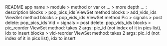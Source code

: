 README
app name > module > method or var or ... > more depth ... : description
blocks > pop_pics_ids ViewSet method
blocks > add_vids_ids ViewSet method
blocks > pop_vids_ids ViewSet method
Pic > signals > post delete: pop_pics_ids 
Vid > signals > post delete: pop_vids_ids
blocks > pic_reorder ViewSet method: takes 2 args: pic_id (not index of it in pics list), idx to insert
blocks > vid-reorder ViewSet method: takes 2 args: pic_id (not index of it in pics list), idx to insert